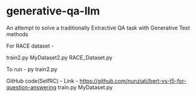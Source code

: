 # generative-qa-llm
An attempt to solve a traditionally Extractive QA task with Generative Text methods

For RACE dataset - 

train2.py
MyDataset2.py
RACE_Dataset.py

To run - py train2.py

GitHub code(SelfRC) - 
Link - https://github.com/nunziati/bert-vs-t5-for-question-answering
train.py
MyDataset.py
